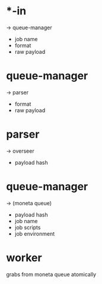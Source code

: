 # *-in

-> queue-manager

- job name
- format
- raw payload

# queue-manager

-> parser

- format
- raw payload

# parser

-> overseer

- payload hash

# queue-manager

-> (moneta queue)

- payload hash
- job name
- job scripts
- job environment

# worker

grabs from moneta queue atomically
